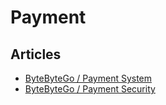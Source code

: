 # Payment

<!--
Platforms

https://docs.malga.io
https://dev.iugu.com/docs
https://docs.yampi.com.br
https://docs.transfeera.dev
-->

## Articles

- [ByteByteGo / Payment System](https://blog.bytebytego.com/p/payment-system)
- [ByteByteGo / Payment Security](https://blog.bytebytego.com/p/payment-security)
